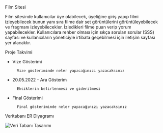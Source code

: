 Film Sitesi

Film sitesinde kullanıcılar üye olabilecek, üyeliğine giriş yapıp filmi izleyebilecek bunun yanı sıra filme dair set görüntülerini görüntüleyebilecek ve fragmanı izleyebilecekler. İzledikleri filme puan verip yorum yapabilecekler. Kullanıcılara rehber olması için sıkça sorulan sorular (SSS) sayfası ve kullanıcıların yöneticiyle irtibata geçebilmesi için iletişim sayfası yer alacaktır.

Proje Takvimi

- Vize Gösterimi

        Vize gösteriminde neler yapacağınızı yazacaksınız

- 20.05.2022 - Ara Gösterim

        Eksiklerin belirlenmesi ve giderilmesi

- Final Gösterimi

        Final gösteriminde neler yapacağınızı yazacaksınız


Veritabanı ER Diyagramı

![Veri Tabanı Tasarımı](./docs/er.png)
